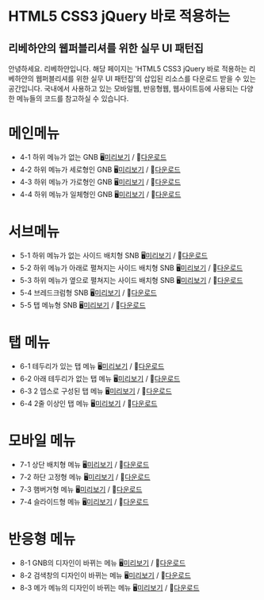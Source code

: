 # HTML5 CSS3 jQuery 바로 적용하는
## 리베하얀의 웹퍼블리셔를 위한 실무 UI 패턴집

안녕하세요. 리베하얀입니다. 해당 페이지는 'HTML5 CSS3 jQuery 바로 적용하는 리베하얀의 웹퍼블리셔를 위한 실무 UI 패턴집'의 삽입된 리소스를 다운로드 받을 수 있는 공간입니다. 국내에서 사용하고 있는 모바일웹, 반응형웹, 웹사이트등에 사용되는 다양한 메뉴들의 코드를 참고하실 수 있습니다.

# 메인메뉴
- 4-1 하위 메뉴가 없는 GNB 🖥[미리보기](https://rebehayan.github.io/book/navigation/gnb1.html) / 💾[다운로드](http://blog.naver.com/rebehayan)
- 4-2 하위 메뉴가 세로형인 GNB 🖥[미리보기](https://rebehayan.github.io/book/navigation/gnb2.html) / 💾[다운로드](http://blog.naver.com/rebehayan)
- 4-3 하위 메뉴가 가로형인 GNB 🖥[미리보기](https://rebehayan.github.io/book/navigation/gnb3.html) / 💾[다운로드](http://blog.naver.com/rebehayan)
- 4-4 하위 메뉴가 일체형인 GNB 🖥[미리보기](https://rebehayan.github.io/book/navigation/gnb4.html) / 💾[다운로드](http://blog.naver.com/rebehayan)

# 서브메뉴
- 5-1 하위 메뉴가 없는 사이드 배치형 SNB 🖥[미리보기](https://rebehayan.github.io/book/navigation/snb1.html) / 💾[다운로드](http://blog.naver.com/rebehayan)
- 5-2 하위 메뉴가 아래로 펼쳐지는 사이드 배치형 SNB 🖥[미리보기](https://rebehayan.github.io/book/navigation/snb2.html) / 💾[다운로드](http://blog.naver.com/rebehayan)
- 5-3 하위 메뉴가 옆으로 펼쳐지는 사이드 배치형 SNB 🖥[미리보기](https://rebehayan.github.io/book/navigation/snb3.html) / 💾[다운로드](http://blog.naver.com/rebehayan)
- 5-4 브레드크럼형 SNB 🖥[미리보기](https://rebehayan.github.io/book/navigation/snb4.html) / 💾[다운로드](http://blog.naver.com/rebehayan)
- 5-5 탭 메뉴형 SNB 🖥[미리보기](https://rebehayan.github.io/book/navigation/snb5.html) / 💾[다운로드](http://blog.naver.com/rebehayan)

# 탭 메뉴
- 6-1 테두리가 있는 탭 메뉴 🖥[미리보기](https://rebehayan.github.io/book/navigation/tab1.html) / 💾[다운로드](http://blog.naver.com/rebehayan)
- 6-2 아래 테두리가 없는 탭 메뉴 🖥[미리보기](https://rebehayan.github.io/book/navigation/tab2.html) / 💾[다운로드](http://blog.naver.com/rebehayan)
- 6-3 2 뎁스로 구성된 탭 메뉴 🖥[미리보기](https://rebehayan.github.io/book/navigation/tab3.html) / 💾[다운로드](http://blog.naver.com/rebehayan)
- 6-4 2줄 이상인 탭 메뉴 🖥[미리보기](https://rebehayan.github.io/book/navigation/tab4.html) / 💾[다운로드](http://blog.naver.com/rebehayan)

# 모바일 메뉴
- 7-1 상단 배치형 메뉴 🖥[미리보기](https://rebehayan.github.io/book/navigation/mobile1.html) / 💾[다운로드](http://blog.naver.com/rebehayan)
- 7-2 하단 고정형 메뉴 🖥[미리보기](https://rebehayan.github.io/book/navigation/mobile2.html) / 💾[다운로드](http://blog.naver.com/rebehayan)
- 7-3 햄버거형 메뉴 🖥[미리보기](https://rebehayan.github.io/book/navigation/mobile3.html) / 💾[다운로드](http://blog.naver.com/rebehayan)
- 7-4 슬라이드형 메뉴 🖥[미리보기](https://rebehayan.github.io/book/navigation/mobile4.html) / 💾[다운로드](http://blog.naver.com/rebehayan)

# 반응형 메뉴
- 8-1 GNB의 디자인이 바뀌는 메뉴 🖥[미리보기](https://rebehayan.github.io/book/navigation/respon1.html) / 💾[다운로드](http://blog.naver.com/rebehayan)
- 8-2 검색창의 디자인이 바뀌는 메뉴 🖥[미리보기](https://rebehayan.github.io/book/navigation/respon2.html) / 💾[다운로드](http://blog.naver.com/rebehayan)
- 8-3 메가 메뉴의 디자인이 바뀌는 메뉴 🖥[미리보기](https://rebehayan.github.io/book/navigation/respon3.html) / 💾[다운로드](http://blog.naver.com/rebehayan)
